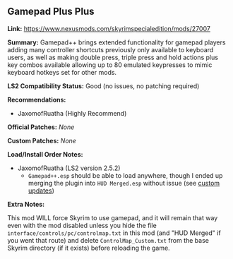 ## Gamepad Plus Plus

**Link:** https://www.nexusmods.com/skyrimspecialedition/mods/27007

**Summary:** Gamepad++ brings extended functionality for gamepad players adding many controller shortcuts previously only available to keyboard users, as well as making double press, triple press and hold actions plus key combos available allowing up to 80 emulated keypresses to mimic keyboard hotkeys set for other mods.

**LS2 Compatibility Status:** Good (no issues, no patching required)

**Recommendations:** 
* JaxomofRuatha (Highly Recommend)

**Official Patches:**
_None_

**Custom Patches:**
_None_

**Load/Install Order Notes:**
* JaxomofRuatha (LS2 version 2.5.2)
  * `Gamepad++.esp` should be able to load anywhere, though I ended up merging the plugin into `HUD Merged.esp` without issue (see [custom updates](/CustomUpdatesIndex.md))
 
**Extra Notes:**

This mod WILL force Skyrim to use gamepad, and it will remain that way even with the mod disabled unless you hide the file `interface/controls/pc/controlmap.txt` in this mod (and "HUD Merged" if you went that route) and delete `ControlMap_Custom.txt` from the base Skyrim directory (if it exists) before reloading the game.